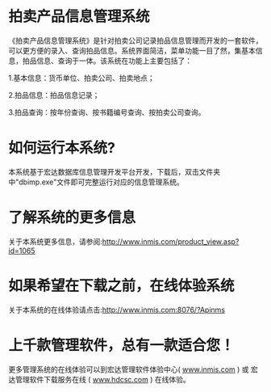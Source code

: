 # 拍卖产品信息管理系统

《拍卖产品信息管理系统》是针对拍卖公司记录拍品信息管理而开发的一套软件，可以更方便的录入、查询拍品信息。系统界面简洁，菜单功能一目了然，集基本信息，拍品信息、查询于一体。该系统在功能上主要包括了：

1.基本信息：货币单位、拍卖公司、拍卖地点；

2.拍品信息：拍品信息记录；

3.拍品查询：按年份查询、按书籍编号查询、按拍卖公司查询。


# 如何运行本系统?

本系统基于宏达数据库信息管理开发平台开发，下载后，双击文件夹中"dbimp.exe"文件即可完整运行对应的信息管理系统。

# 了解系统的更多信息

关于本系统更多信息，请参阅:http://www.inmis.com/product_view.asp?id=1065

# 如果希望在下载之前，在线体验系统

关于本系统的在线体验请点击:http://www.inmis.com:8076/?Apinms

# 上千款管理软件，总有一款适合您！

更多管理系统的在线体验可以到宏达管理软件体验中心( www.inmis.com ) 或 宏达管理软件下载服务在线 ( www.hdcsc.com ) 在线体验。

